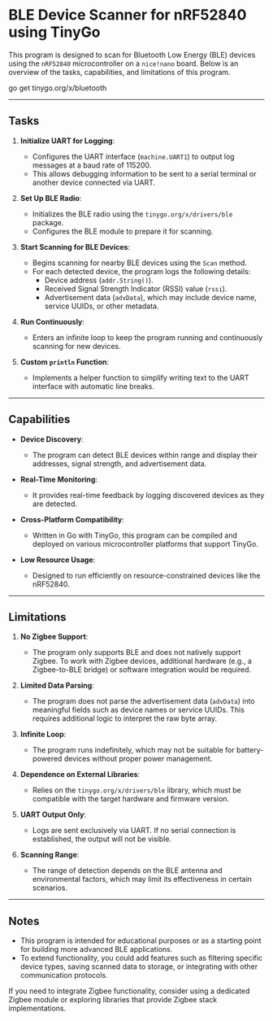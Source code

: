 # BLE Device Scanner for nRF52840 using TinyGo

This program is designed to scan for Bluetooth Low Energy (BLE) devices using the `nRF52840` microcontroller on a `nice!nano` board. Below is an overview of the tasks, capabilities, and limitations of this program.


go get tinygo.org/x/bluetooth




---

## Tasks

1. **Initialize UART for Logging**:
   - Configures the UART interface (`machine.UART1`) to output log messages at a baud rate of 115200.
   - This allows debugging information to be sent to a serial terminal or another device connected via UART.

2. **Set Up BLE Radio**:
   - Initializes the BLE radio using the `tinygo.org/x/drivers/ble` package.
   - Configures the BLE module to prepare it for scanning.

3. **Start Scanning for BLE Devices**:
   - Begins scanning for nearby BLE devices using the `Scan` method.
   - For each detected device, the program logs the following details:
     - Device address (`addr.String()`).
     - Received Signal Strength Indicator (RSSI) value (`rssi`).
     - Advertisement data (`advData`), which may include device name, service UUIDs, or other metadata.

4. **Run Continuously**:
   - Enters an infinite loop to keep the program running and continuously scanning for new devices.

5. **Custom `println` Function**:
   - Implements a helper function to simplify writing text to the UART interface with automatic line breaks.

---

## Capabilities

- **Device Discovery**:
  - The program can detect BLE devices within range and display their addresses, signal strength, and advertisement data.
  
- **Real-Time Monitoring**:
  - It provides real-time feedback by logging discovered devices as they are detected.

- **Cross-Platform Compatibility**:
  - Written in Go with TinyGo, this program can be compiled and deployed on various microcontroller platforms that support TinyGo.

- **Low Resource Usage**:
  - Designed to run efficiently on resource-constrained devices like the nRF52840.

---

## Limitations

1. **No Zigbee Support**:
   - The program only supports BLE and does not natively support Zigbee. To work with Zigbee devices, additional hardware (e.g., a Zigbee-to-BLE bridge) or software integration would be required.

2. **Limited Data Parsing**:
   - The program does not parse the advertisement data (`advData`) into meaningful fields such as device names or service UUIDs. This requires additional logic to interpret the raw byte array.

3. **Infinite Loop**:
   - The program runs indefinitely, which may not be suitable for battery-powered devices without proper power management.

4. **Dependence on External Libraries**:
   - Relies on the `tinygo.org/x/drivers/ble` library, which must be compatible with the target hardware and firmware version.

5. **UART Output Only**:
   - Logs are sent exclusively via UART. If no serial connection is established, the output will not be visible.

6. **Scanning Range**:
   - The range of detection depends on the BLE antenna and environmental factors, which may limit its effectiveness in certain scenarios.

---

## Notes

- This program is intended for educational purposes or as a starting point for building more advanced BLE applications.
- To extend functionality, you could add features such as filtering specific device types, saving scanned data to storage, or integrating with other communication protocols.

If you need to integrate Zigbee functionality, consider using a dedicated Zigbee module or exploring libraries that provide Zigbee stack implementations.
